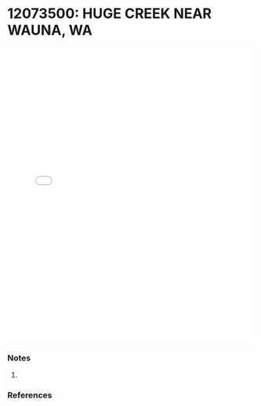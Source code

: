 # 12073500: HUGE CREEK NEAR WAUNA, WA

<iframe src="/distribution_estimation/_static/stations/12073500_fdc.html" width="100%" height="600" frameborder="0"></iframe>

### Notes
1. 

### References

